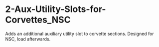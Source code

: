 # 2-Aux-Utility-Slots-for-Corvettes_NSC

Adds an additional auxiliary utility slot to corvette sections.
Designed for NSC, load afterwards.
